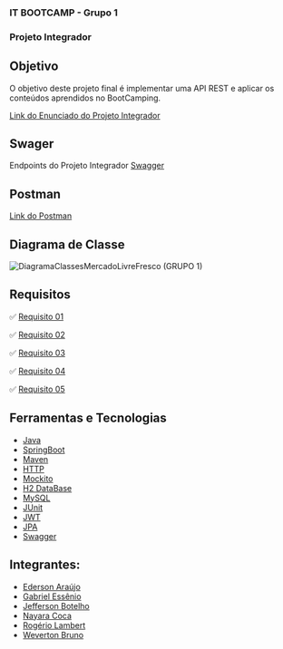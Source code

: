 ### IT BOOTCAMP - Grupo 1

### Projeto Integrador

## Objetivo
O objetivo deste projeto final é implementar uma API REST e aplicar os conteúdos aprendidos no BootCamping.

[Link do Enunciado do Projeto Integrador](https://drive.google.com/file/d/1bBOM49bxqRR7apxP3sgV7_LRiTq9xQD2/view)

## Swager
Endpoints do Projeto Integrador
[Swagger](http://localhost:8080/swagger-ui/)

## Postman

[Link do Postman](https://www.getpostman.com/collections/a26a80aef9f833ed8132)

## Diagrama de Classe

![DiagramaClassesMercadoLivreFresco (GRUPO 1)](https://user-images.githubusercontent.com/78379011/166461615-35c49514-c2b5-4355-9189-e6a7837bdea0.png)

## Requisitos

:white_check_mark: [Requisito 01](https://drive.google.com/file/d/1rbT3upYAwN-CrOVtze0M2Fq7Cobuj7FD/view)

:white_check_mark: [Requisito 02](https://drive.google.com/file/d/1M66St3F6TwWJ6WG_s1in75_bMyeKb8PM/view)

:white_check_mark: [Requisito 03](https://drive.google.com/file/d/1GnTl6sHhdvyKjR0oz0nXlyvzH-oW_2Jv/view)

:white_check_mark: [Requisito 04](https://drive.google.com/file/d/1kNZLztafr2tXuDU24W9xwUu09va2kMP0/view)

:white_check_mark: [Requisito 05](https://drive.google.com/file/d/1yiEzdwI87K7AO9bgPffHbb0DPjVKM-oP/view)

## Ferramentas e Tecnologias
- [Java](https://docs.oracle.com/en/java/)
- [SpringBoot](https://spring.io/projects/spring-boot)
- [Maven](https://maven.apache.org/guides/)
- [HTTP](https://devdocs.io/http/)
- [Mockito](https://site.mockito.org/)
- [H2 DataBase](https://www.h2database.com/html/main.html)
- [MySQL](https://dev.mysql.com/doc/)
- [JUnit](https://junit.org/junit5/docs/5.0.0/api/overview-summary.html)
- [JWT](https://jwt.io/introduction)
- [JPA](https://docs.spring.io/spring-data/jpa/docs/current/reference/html/)
- [Swagger](https://swagger.io/)

## Integrantes:
- [Ederson Araújo](https://github.com/edersonrodara)
- [Gabriel Essênio](https://github.com/GabrielEssenio)
- [Jefferson Botelho](https://github.com/jeffbotelho)
- [Nayara Coca](https://github.com/Naycoca)
- [Rogério Lambert](https://github.com/rogerio-lambert)
- [Weverton Bruno](https://github.com/wevertonbruno)